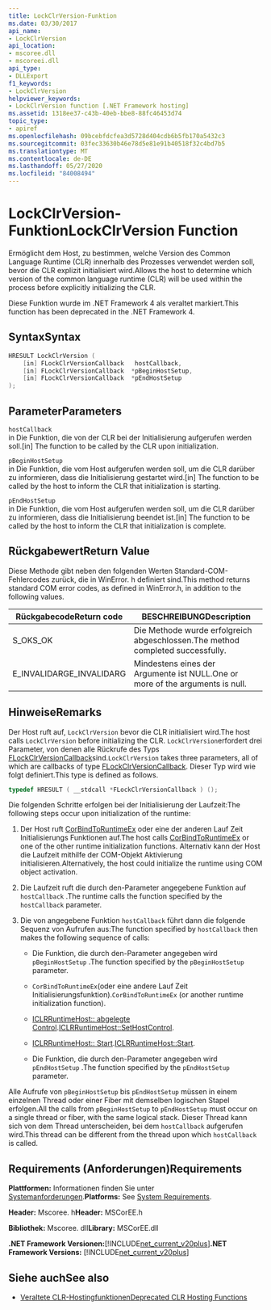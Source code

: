 ```yaml
---
title: LockClrVersion-Funktion
ms.date: 03/30/2017
api_name:
- LockClrVersion
api_location:
- mscoree.dll
- mscoreei.dll
api_type:
- DLLExport
f1_keywords:
- LockClrVersion
helpviewer_keywords:
- LockClrVersion function [.NET Framework hosting]
ms.assetid: 1318ee37-c43b-40eb-bbe8-88fc46453d74
topic_type:
- apiref
ms.openlocfilehash: 09bcebfdcfea3d5728d404cdb6b5fb170a5432c3
ms.sourcegitcommit: 03fec33630b46e78d5e81e91b40518f32c4bd7b5
ms.translationtype: MT
ms.contentlocale: de-DE
ms.lasthandoff: 05/27/2020
ms.locfileid: "84008494"
---
```

# <a name="lockclrversion-function"></a><span data-ttu-id="216c4-102">LockClrVersion-Funktion</span><span class="sxs-lookup"><span data-stu-id="216c4-102">LockClrVersion Function</span></span>
<span data-ttu-id="216c4-103">Ermöglicht dem Host, zu bestimmen, welche Version des Common Language Runtime (CLR) innerhalb des Prozesses verwendet werden soll, bevor die CLR explizit initialisiert wird.</span><span class="sxs-lookup"><span data-stu-id="216c4-103">Allows the host to determine which version of the common language runtime (CLR) will be used within the process before explicitly initializing the CLR.</span></span>  
  
 <span data-ttu-id="216c4-104">Diese Funktion wurde im .NET Framework 4 als veraltet markiert.</span><span class="sxs-lookup"><span data-stu-id="216c4-104">This function has been deprecated in the .NET Framework 4.</span></span>  
  
## <a name="syntax"></a><span data-ttu-id="216c4-105">Syntax</span><span class="sxs-lookup"><span data-stu-id="216c4-105">Syntax</span></span>  
  
```cpp  
HRESULT LockClrVersion (  
    [in] FLockClrVersionCallback   hostCallback,  
    [in] FLockClrVersionCallback  *pBeginHostSetup,  
    [in] FLockClrVersionCallback  *pEndHostSetup  
);  
```  
  
## <a name="parameters"></a><span data-ttu-id="216c4-106">Parameter</span><span class="sxs-lookup"><span data-stu-id="216c4-106">Parameters</span></span>  
 `hostCallback`  
 <span data-ttu-id="216c4-107">in Die Funktion, die von der CLR bei der Initialisierung aufgerufen werden soll.</span><span class="sxs-lookup"><span data-stu-id="216c4-107">[in] The function to be called by the CLR upon initialization.</span></span>  
  
 `pBeginHostSetup`  
 <span data-ttu-id="216c4-108">in Die Funktion, die vom Host aufgerufen werden soll, um die CLR darüber zu informieren, dass die Initialisierung gestartet wird.</span><span class="sxs-lookup"><span data-stu-id="216c4-108">[in] The function to be called by the host to inform the CLR that initialization is starting.</span></span>  
  
 `pEndHostSetup`  
 <span data-ttu-id="216c4-109">in Die Funktion, die vom Host aufgerufen werden soll, um die CLR darüber zu informieren, dass die Initialisierung beendet ist.</span><span class="sxs-lookup"><span data-stu-id="216c4-109">[in] The function to be called by the host to inform the CLR that initialization is complete.</span></span>  
  
## <a name="return-value"></a><span data-ttu-id="216c4-110">Rückgabewert</span><span class="sxs-lookup"><span data-stu-id="216c4-110">Return Value</span></span>  
 <span data-ttu-id="216c4-111">Diese Methode gibt neben den folgenden Werten Standard-COM-Fehlercodes zurück, die in WinError. h definiert sind.</span><span class="sxs-lookup"><span data-stu-id="216c4-111">This method returns standard COM error codes, as defined in WinError.h, in addition to the following values.</span></span>  
  
|<span data-ttu-id="216c4-112">Rückgabecode</span><span class="sxs-lookup"><span data-stu-id="216c4-112">Return code</span></span>|<span data-ttu-id="216c4-113">BESCHREIBUNG</span><span class="sxs-lookup"><span data-stu-id="216c4-113">Description</span></span>|  
|-----------------|-----------------|  
|<span data-ttu-id="216c4-114">S_OK</span><span class="sxs-lookup"><span data-stu-id="216c4-114">S_OK</span></span>|<span data-ttu-id="216c4-115">Die Methode wurde erfolgreich abgeschlossen.</span><span class="sxs-lookup"><span data-stu-id="216c4-115">The method completed successfully.</span></span>|  
|<span data-ttu-id="216c4-116">E_INVALIDARG</span><span class="sxs-lookup"><span data-stu-id="216c4-116">E_INVALIDARG</span></span>|<span data-ttu-id="216c4-117">Mindestens eines der Argumente ist NULL.</span><span class="sxs-lookup"><span data-stu-id="216c4-117">One or more of the arguments is null.</span></span>|  
  
## <a name="remarks"></a><span data-ttu-id="216c4-118">Hinweise</span><span class="sxs-lookup"><span data-stu-id="216c4-118">Remarks</span></span>  
 <span data-ttu-id="216c4-119">Der Host ruft auf, `LockClrVersion` bevor die CLR initialisiert wird.</span><span class="sxs-lookup"><span data-stu-id="216c4-119">The host calls `LockClrVersion` before initializing the CLR.</span></span> <span data-ttu-id="216c4-120">`LockClrVersion`erfordert drei Parameter, von denen alle Rückrufe des Typs [FLockClrVersionCallback](flockclrversioncallback-function-pointer.md)sind.</span><span class="sxs-lookup"><span data-stu-id="216c4-120">`LockClrVersion` takes three parameters, all of which are callbacks of type [FLockClrVersionCallback](flockclrversioncallback-function-pointer.md).</span></span> <span data-ttu-id="216c4-121">Dieser Typ wird wie folgt definiert.</span><span class="sxs-lookup"><span data-stu-id="216c4-121">This type is defined as follows.</span></span>  
  
```cpp  
typedef HRESULT ( __stdcall *FLockClrVersionCallback ) ();  
```  
  
 <span data-ttu-id="216c4-122">Die folgenden Schritte erfolgen bei der Initialisierung der Laufzeit:</span><span class="sxs-lookup"><span data-stu-id="216c4-122">The following steps occur upon initialization of the runtime:</span></span>  
  
1. <span data-ttu-id="216c4-123">Der Host ruft [CorBindToRuntimeEx](corbindtoruntimeex-function.md) oder eine der anderen Lauf Zeit Initialisierungs Funktionen auf.</span><span class="sxs-lookup"><span data-stu-id="216c4-123">The host calls [CorBindToRuntimeEx](corbindtoruntimeex-function.md) or one of the other runtime initialization functions.</span></span> <span data-ttu-id="216c4-124">Alternativ kann der Host die Laufzeit mithilfe der COM-Objekt Aktivierung initialisieren.</span><span class="sxs-lookup"><span data-stu-id="216c4-124">Alternatively, the host could initialize the runtime using COM object activation.</span></span>  
  
2. <span data-ttu-id="216c4-125">Die Laufzeit ruft die durch den-Parameter angegebene Funktion auf `hostCallback` .</span><span class="sxs-lookup"><span data-stu-id="216c4-125">The runtime calls the function specified by the `hostCallback` parameter.</span></span>  
  
3. <span data-ttu-id="216c4-126">Die von angegebene Funktion `hostCallback` führt dann die folgende Sequenz von Aufrufen aus:</span><span class="sxs-lookup"><span data-stu-id="216c4-126">The function specified by `hostCallback` then makes the following sequence of calls:</span></span>  
  
    - <span data-ttu-id="216c4-127">Die Funktion, die durch den-Parameter angegeben wird `pBeginHostSetup` .</span><span class="sxs-lookup"><span data-stu-id="216c4-127">The function specified by the `pBeginHostSetup` parameter.</span></span>  
  
    - <span data-ttu-id="216c4-128">`CorBindToRuntimeEx`(oder eine andere Lauf Zeit Initialisierungsfunktion).</span><span class="sxs-lookup"><span data-stu-id="216c4-128">`CorBindToRuntimeEx` (or another runtime initialization function).</span></span>  
  
    - <span data-ttu-id="216c4-129">[ICLRRuntimeHost:: abgelegte Control](iclrruntimehost-sethostcontrol-method.md).</span><span class="sxs-lookup"><span data-stu-id="216c4-129">[ICLRRuntimeHost::SetHostControl](iclrruntimehost-sethostcontrol-method.md).</span></span>  
  
    - <span data-ttu-id="216c4-130">[ICLRRuntimeHost:: Start](iclrruntimehost-start-method.md).</span><span class="sxs-lookup"><span data-stu-id="216c4-130">[ICLRRuntimeHost::Start](iclrruntimehost-start-method.md).</span></span>  
  
    - <span data-ttu-id="216c4-131">Die Funktion, die durch den-Parameter angegeben wird `pEndHostSetup` .</span><span class="sxs-lookup"><span data-stu-id="216c4-131">The function specified by the `pEndHostSetup` parameter.</span></span>  
  
 <span data-ttu-id="216c4-132">Alle Aufrufe von `pBeginHostSetup` bis `pEndHostSetup` müssen in einem einzelnen Thread oder einer Fiber mit demselben logischen Stapel erfolgen.</span><span class="sxs-lookup"><span data-stu-id="216c4-132">All the calls from `pBeginHostSetup` to `pEndHostSetup` must occur on a single thread or fiber, with the same logical stack.</span></span> <span data-ttu-id="216c4-133">Dieser Thread kann sich von dem Thread unterscheiden, bei dem `hostCallback` aufgerufen wird.</span><span class="sxs-lookup"><span data-stu-id="216c4-133">This thread can be different from the thread upon which `hostCallback` is called.</span></span>  
  
## <a name="requirements"></a><span data-ttu-id="216c4-134">Requirements (Anforderungen)</span><span class="sxs-lookup"><span data-stu-id="216c4-134">Requirements</span></span>  
 <span data-ttu-id="216c4-135">**Plattformen:** Informationen finden Sie unter [Systemanforderungen](../../get-started/system-requirements.md).</span><span class="sxs-lookup"><span data-stu-id="216c4-135">**Platforms:** See [System Requirements](../../get-started/system-requirements.md).</span></span>  
  
 <span data-ttu-id="216c4-136">**Header:** Mscoree. h</span><span class="sxs-lookup"><span data-stu-id="216c4-136">**Header:** MSCorEE.h</span></span>  
  
 <span data-ttu-id="216c4-137">**Bibliothek:** Mscoree. dll</span><span class="sxs-lookup"><span data-stu-id="216c4-137">**Library:** MSCorEE.dll</span></span>  
  
 <span data-ttu-id="216c4-138">**.NET Framework Versionen:**[!INCLUDE[net_current_v20plus](../../../../includes/net-current-v20plus-md.md)]</span><span class="sxs-lookup"><span data-stu-id="216c4-138">**.NET Framework Versions:** [!INCLUDE[net_current_v20plus](../../../../includes/net-current-v20plus-md.md)]</span></span>  
  
## <a name="see-also"></a><span data-ttu-id="216c4-139">Siehe auch</span><span class="sxs-lookup"><span data-stu-id="216c4-139">See also</span></span>

- [<span data-ttu-id="216c4-140">Veraltete CLR-Hostingfunktionen</span><span class="sxs-lookup"><span data-stu-id="216c4-140">Deprecated CLR Hosting Functions</span></span>](deprecated-clr-hosting-functions.md)
